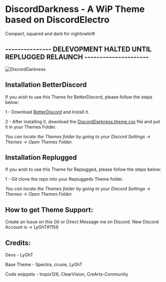# DiscordDarkness - A WiP Theme based on DiscordElectro

Compact, squared and dark for nightowls!#


##  --------------- DELEVOPMENT HALTED UNTIL REPLUGGED RELAUNCH ---------------------


![DiscordDarkness](https://b.catgirlsare.sexy/bOJKiO-q.png)


## Installation BetterDiscord

If you wish to use this Theme for BetterDiscord, please follow the steps below:

1 - Download [BetterDiscord](https://github.com/rauenzi/BetterDiscordApp/releases) and Install it.

2 - After installing it, download the [DiscordDarkness.theme.css](https://github.com/LyGhT1337/DiscordDarkness/releases/) file and put it in your Themes Folder.

*You can locate the Themes folder by going to your Discord Settings -> Themes -> Open Themes Folder.*

## Installation Replugged
If you wish to use this Theme for Replugged, please follow the steps below:

1 -  Git clone the repo into your Repluggeds Theme folder.

*You can locate the Themes folder by going to your Discord Settings -> Themes -> Open Themes Folder.*

## How to get Theme Support:

Create an Issue on this Git or Direct Message me on Discord. New Discord Account is -> LyGhT#1159

## Credits:

Devs - LyGhT

Base Theme - Spectra, cruxie, LyGhT

Code snippets - tropix126, ClearVision, CreArts-Community


